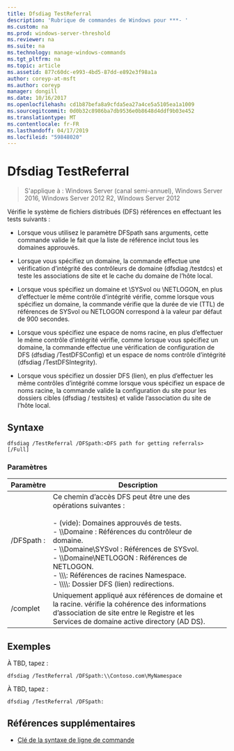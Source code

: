 ```yaml
---
title: Dfsdiag TestReferral
description: 'Rubrique de commandes de Windows pour ***- '
ms.custom: na
ms.prod: windows-server-threshold
ms.reviewer: na
ms.suite: na
ms.technology: manage-windows-commands
ms.tgt_pltfrm: na
ms.topic: article
ms.assetid: 877c60dc-e993-4bd5-87dd-e892e3f98a1a
author: coreyp-at-msft
ms.author: coreyp
manager: dongill
ms.date: 10/16/2017
ms.openlocfilehash: cd1b87befa8a9cfda5ea27a4ce5a5105ea1a1009
ms.sourcegitcommit: 0d0b32c8986ba7db9536e0b8648d4ddf9b03e452
ms.translationtype: MT
ms.contentlocale: fr-FR
ms.lasthandoff: 04/17/2019
ms.locfileid: "59848020"
---
```

# <a name="dfsdiag-testreferral"></a>Dfsdiag TestReferral

>S'applique à : Windows Server (canal semi-annuel), Windows Server 2016, Windows Server 2012 R2, Windows Server 2012

Vérifie le système de fichiers distribués \(DFS\) références en effectuant les tests suivants :  
  
-   Lorsque vous utilisez le paramètre DFSpath sans arguments, cette commande valide le fait que la liste de référence inclut tous les domaines approuvés.  
  
-   Lorsque vous spécifiez un domaine, la commande effectue une vérification d’intégrité des contrôleurs de domaine \(dfsdiag \/testdcs\) et teste les associations de site et le cache du domaine de l’hôte local.  
  
-   Lorsque vous spécifiez un domaine et \\SYSvol ou \\NETLOGON, en plus d’effectuer le même contrôle d’intégrité vérifie, comme lorsque vous spécifiez un domaine, la commande vérifie que la durée de vie \(TTL\) de références de SYSvol ou NETLOGON correspond à la valeur par défaut de 900 secondes.  
  
-   Lorsque vous spécifiez une espace de noms racine, en plus d’effectuer le même contrôle d’intégrité vérifie, comme lorsque vous spécifiez un domaine, la commande effectue une vérification de configuration de DFS \(dfsdiag \/TestDFSConfig\) et un espace de noms contrôle d’intégrité \(dfsdiag \/TestDFSIntegrity\).  
  
-   Lorsque vous spécifiez un dossier DFS \(lien\), en plus d’effectuer les même contrôles d’intégrité comme lorsque vous spécifiez un espace de noms racine, la commande valide la configuration du site pour les dossiers cibles \(dfsdiag \/ testsites\) et valide l’association du site de l’hôte local.  
  
  
  
## <a name="syntax"></a>Syntaxe  
  
```  
dfsdiag /TestReferral /DFSpath:<DFS path for getting referrals> [/Full]  
```  
  
### <a name="parameters"></a>Paramètres  
  
|Paramètre|Description|  
|-------|--------|  
|\/DFSpath :<path for getting referrals>|Ce chemin d’accès DFS peut être une des opérations suivantes :<br /><br />-   \(vide\): Domaines approuvés de tests.<br />-   \\\\Domaine : Références du contrôleur de domaine.<br />-   \\\\Domaine\\SYSvol : Références de SYSvol.<br />-   \\\\Domaine\\NETLOGON : Références de NETLOGON.<br />-   \\\\<Domain or server>\\<Namespace Root>: Références de racines Namespace.<br />-   \\\\<Domain or server>\\<Namespace root>\\<DFS folder>: Dossier DFS \(lien\) redirections.|  
|\/complet|Uniquement appliqué aux références de domaine et la racine. vérifie la cohérence des informations d’association de site entre le Registre et les Services de domaine active directory \(AD DS\).|  
  
## <a name="BKMK_Examples"></a>Exemples  
À TBD, tapez :  
  
```  
dfsdiag /TestReferral /DFSpath:\\Contoso.com\MyNamespace  
```  
  
À TBD, tapez :  
  
```  
dfsdiag /TestReferral /DFSpath:  
```  
  
## <a name="additional-references"></a>Références supplémentaires  
  
-   [Clé de la syntaxe de ligne de commande](command-line-syntax-key.md)  
  

